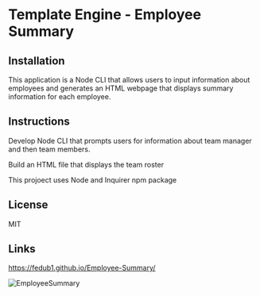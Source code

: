 # Template Engine - Employee Summary

## Installation

This application is a Node CLI that allows users to input information about employees and generates an HTML webpage that displays summary information for each employee.

## Instructions

Develop Node CLI that prompts users for information about team manager and then team members. 

Build an HTML file that displays the team roster 

This projoect uses Node and Inquirer npm package

## License
MIT

## Links
https://fedub1.github.io/Employee-Summary/


![EmployeeSummary](https://user-images.githubusercontent.com/68029856/103451266-c5f2f380-4c8f-11eb-983e-561bcd7e3ea7.PNG)


